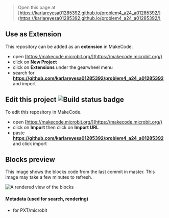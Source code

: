 
> Open this page at [https://karlareyesa01285392.github.io/problem4_a24_a01285392/](https://karlareyesa01285392.github.io/problem4_a24_a01285392/)

## Use as Extension

This repository can be added as an **extension** in MakeCode.

* open [https://makecode.microbit.org/](https://makecode.microbit.org/)
* click on **New Project**
* click on **Extensions** under the gearwheel menu
* search for **https://github.com/karlareyesa01285392/problem4_a24_a01285392** and import

## Edit this project ![Build status badge](https://github.com/karlareyesa01285392/problem4_a24_a01285392/workflows/MakeCode/badge.svg)

To edit this repository in MakeCode.

* open [https://makecode.microbit.org/](https://makecode.microbit.org/)
* click on **Import** then click on **Import URL**
* paste **https://github.com/karlareyesa01285392/problem4_a24_a01285392** and click import

## Blocks preview

This image shows the blocks code from the last commit in master.
This image may take a few minutes to refresh.

![A rendered view of the blocks](https://github.com/karlareyesa01285392/problem4_a24_a01285392/raw/master/.github/makecode/blocks.png)

#### Metadata (used for search, rendering)

* for PXT/microbit
<script src="https://makecode.com/gh-pages-embed.js"></script><script>makeCodeRender("{{ site.makecode.home_url }}", "{{ site.github.owner_name }}/{{ site.github.repository_name }}");</script>
